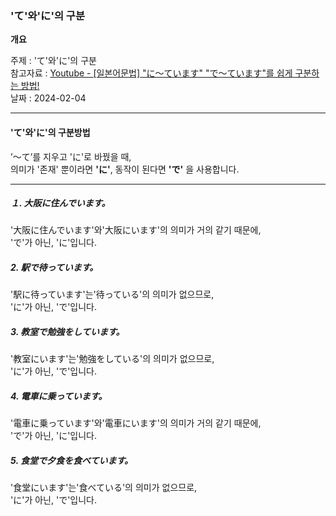 ### 'て'와'に'의 구분

**개요**

주제 : 'て'와'に'의 구분<br>
참고자료 : [Youtube - [일본어문법] "に〜ています" "で〜ています"를 쉽게 구분하는 방법!](https://youtu.be/5SxtBGSSKJM?si=QcV75p9dV3Y4F292)<br>
날짜 : 2024-02-04<br>

---

#### 'て'와'に'의 구분방법

’〜て’를 지우고 'に'로 바꿨을 때,<br>
의미가 '존재' 뿐이라면 **'に'**, 동작이 된다면 **'で'** 을 사용합니다.<br>

---

##### １. 大阪に住んでいます。

'大阪に住んでいます'와'大阪にいます'의 의미가 거의 같기 때문에,<br>
'で'가 아닌, 'に'입니다.<br>

##### 2. 駅で待っています。

'駅に待っています'는'待っている'의 의미가 없으므로,<br>
'に'가 아닌, 'で'입니다.<br>

##### 3. 教室で勉強をしています。

'教室にいます'는'勉強をしている'의 의미가 없으므로,<br>
'に'가 아닌, 'で'입니다.<br>

##### 4. 電車に乗っています。

'電車に乗っています'와'電車にいます'의 의미가 거의 같기 때문에,<br>
'で'가 아닌, 'に'입니다.<br>

##### 5. 食堂で夕食を食べています。

'食堂にいます'는'食べている'의 의미가 없으므로,<br>
'に'가 아닌, 'で'입니다.<br>
